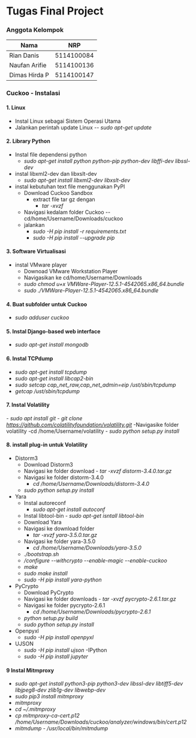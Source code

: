 # Tugas Final Project

### Anggota Kelompok

|Nama      |NRP    |
|---|---|
Rian Danis  | 5114100084
Naufan Arifie | 5114100136
Dimas Hirda P | 5114100147


### Cuckoo - Instalasi

#### 1. Linux
 - Instal Linux sebagai Sistem Operasi Utama
 - Jalankan perintah update Linux 
   -- <i> sudo apt-get update</i>
   
#### 2. Library Python
- Instal file dependensi python 
    - <i>sudo apt-get install python python-pip python-dev libffi-dev libssl-dev</i>
- instal libxml2-dev dan libxslt-dev 
    - <i> sudo apt-get install libxml2-dev libxslt-dev</i>
- instal kebutuhan text file menggunakan PyPl
    - Download Cuckoo Sandbox
         - extract file tar gz dengan 
              - <i> tar -xvzf</i>
    - Navigasi kedalam folder Cuckoo -- cd/home/Username/Downloads/cuckoo
    - jalankan
         - <i>sudo -H pip install -r requirements.txt</i>
         - <i>sudo -H pip install --upgrade pip</i>
         
#### 3. Software Virtualisasi
- instal VMware player
     - Downoad VMware Workstation Player
     - Navigasikan ke cd/home/Username/Downloads
     - <i> sudo chmod u+x VMWare-Player-12.5.1-4542065.x86_64.bundle</i>
     - <i> sudo ./VMWare-Player-12.5.1-4542065.x86_64.bundle</i>
     
#### 4. Buat subfolder untuk Cuckoo
- <i>sudo adduser cuckoo</i>

#### 5. Instal Django-based web interface
- <i>sudo apt-get install mongodb</i>
 
#### 6. Instal TCPdump
- <i>sudo apt-get install tcpdump</i>
- <i>sudo apt-get install libcap2-bin</i>
- <i>sudo setcap cap_net_raw,cap_net_admin=eip /ust/sbin/tcpdump</i>
- <i>getcap /ust/sbin/tcpdump</i>

#### 7. Instal Volatility
-<i> sudo apt install git</i>
-<i> git clone https://github.com/colatilityfoundation/volatility.git</i>
-Navigasike folder volatility
     -cd /home/Username/volatility
-<i> sudo python setup.py install</i>

#### 8. install plug-in untuk Volatility
- Distorm3
     - Download Distorm3
     - Navigasi ke folder download
          -<i> tar -xvzf distorm-3.4.0.tar.gz</i>
     - Navigasi ke folder distorm-3.4.0
          - <i> cd /home/Username/Downloads/distorm-3.4.0</i>
     - <i> sudo python setup.py install</i>
- Yara
    - Instal autoreconf
         - <i> sudo apt-get install autoconf</i>
    - Instal libtool-bin
         -<i> sudo apt-get isntall libtool-bin</i>
    - Download Yara
    - Navigasi ke download folder
         - <i> tar -xvzf yara-3.5.0.tar.gz</i>
    - Navigasi ke folder yara-3.5.0
         - <i> cd /home/Username/Downloads/yara-3.5.0 </i>
    - <i> ./bootstrap.sh</i>
    - <i> /configure --withcrypto --enable-magic --enable-cuckoo </i>
    - <i> make </i>
    - <i> sudo make install </i>
    - <i> sudo -H pip install yara-python </i>
- PyCrypto
    - Download PyCrypto
    - Navigasi ke folder downloads
        -<i> tar -xvzf pycrypto-2.6.1.tar.gz</i>
    - Navigasi ke folder pycrypto-2.6.1
        - <i> cd /home/Username/Downloads/pycrypto-2.6.1</i>
    - <i> python setup.py build</i>
    - <i> sudo python setup.py install</i>
- Openpyxl
    - <i>sudo -H pip install openpyxl</i>
- UJSON
    - <i> sudo -H pip install ujson</i>
-IPython
    - <i> sudo -H pip install jupyter</i>
    
#### 9 Instal Mitmproxy
- <i> sudo apt-get install python3-pip python3-dev libssl-dev libtiff5-dev libjpeg8-dev zlib1g-dev libwebp-dev </i>
- <i> sudo pip3 install mitmproxy</i>
- <i> mitmproxy</i>
- <i> cd ~/.mitmproxy</i>
- <i> cp mitmproxy-ca-cert.p12 /home/Username/Downloads/cuckoo/analyzer/windows/bin/cert.p12</i>
- <i> mitmdump - /usr/local/bin/mitmdump </i>
